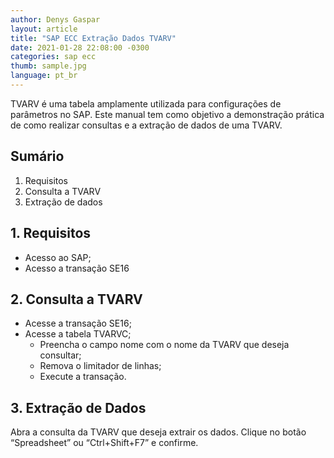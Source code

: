 ```yaml
---
author: Denys Gaspar
layout: article
title: "SAP ECC Extração Dados TVARV"
date: 2021-01-28 22:08:00 -0300 
categories: sap ecc
thumb: sample.jpg
language: pt_br
---
```


TVARV é uma tabela amplamente utilizada para configurações de parâmetros no SAP.
Este manual tem como objetivo a demonstração prática de como realizar consultas e a extração de dados de uma TVARV.

## Sumário

1.	Requisitos
2.	Consulta a TVARV
3.	Extração de dados

## 1. Requisitos

- Acesso ao SAP;
- Acesso a transação SE16

## 2. Consulta a TVARV

- Acesse a transação SE16;
- Acesse a tabela TVARVC;
  - Preencha o campo nome com o nome da TVARV que deseja consultar;
  - Remova o limitador de linhas;
  - Execute a transação.

## 3. Extração de Dados

Abra a consulta da TVARV que deseja extrair os dados.
Clique no botão “Spreadsheet” ou “Ctrl+Shift+F7” e confirme.


